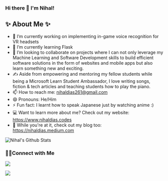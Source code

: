 ### Hi there 👋 I'm Nihal!


## ✨ About Me ✨

- 🔭 I’m currently working on implementing in-game voice recognition for VR headsets
- 🌱 I’m currently learning Flask
- 👯 I’m looking to collaborate on projects where I can not only leverage my Machine Learning and Software Development skills to build efficient software solutions in the form of websites and mobile apps but also learn something new and exciting.
- ✍️ Aside from empowering and mentoring my fellow students while being a Microsoft Learn Student Ambassador, I love writing songs, fiction & tech articles and teaching students how to play the piano.
- 📫 How to reach me: nihaldias261@gmail.com
- 😄 Pronouns: He/Him
- ⚡ Fun fact: I learnt how to speak Japanese just by watching anime :)
- 💻 Want to learn more about me? Check out my website: https://www.nihaldias.codes
- 📕 While you're at it, check out my blog too: https://nihaldias.medium.com

![Nihal's Github Stats](https://github-readme-stats.vercel.app/api?username=nrd26&show_icons=true&theme=algolia)

### 🤝🏻Connect with Me
<p align="center">

<a href="https://www.linkedin.com/in/nihal-dias-913b8818b"><img src="https://img.shields.io/badge/-Nihal%20Rian%20Dias-0077B5?style=flat&logo=Linkedin&logoColor=white"/></a>

<a href="https://twitter.com/nekosenpai2601"><img src="https://img.shields.io/badge/-@nekosenpai2601__-0077B5?style=flat&logo=Twitter&logoColor=white"/></a>
</p>
